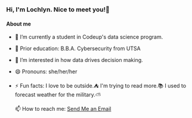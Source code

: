 ### Hi, I'm Lochlyn. Nice to meet you!👋




#### About me

- 🔭 I’m currently a student in Codeup's data science program.
- 🌱 Prior education: B.B.A. Cybersecurity from UTSA
- 🤔 I’m interested in how data drives decision making.
- 😄 Pronouns: she/her/her
- ⚡ Fun facts: I love to be outside.⛺  I'm trying to read more.📚  I used to forecast weather for the military.⛅



    📫 How to reach me: <a href="mailto:lochlyn.laskowski@gmail.com">Send Me an Email</a>
